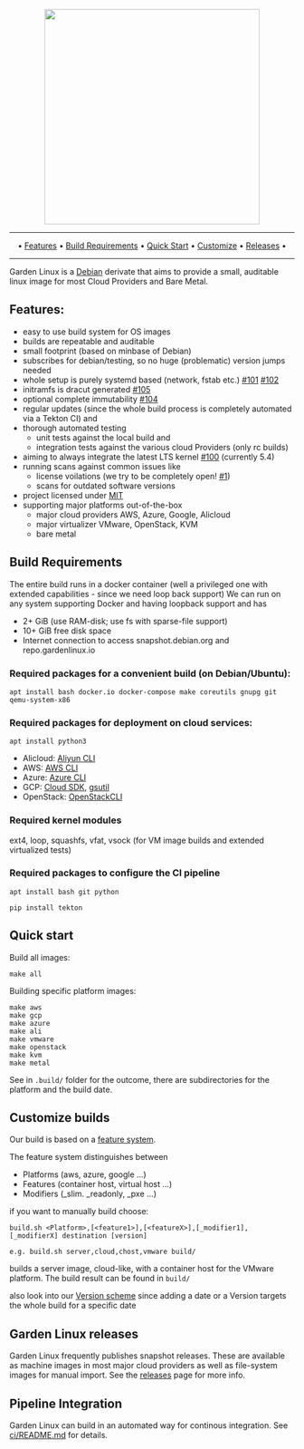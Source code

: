 <p align="center">
 <a href="https://www.gardenlinux.io/">
  <img
     src="https://raw.githubusercontent.com/gardenlinux/gardenlinux/main/logo/gardenlinux-logo-black-text.svg"
     width="380"
  />
 </a>
</p>

<hr />
<p align="center">&bull;
    <a href="#Features">Features</a> &bull;
    <a href="#build-requirements">Build Requirements</a> &bull;
    <a href="#quick-start">Quick Start</a> &bull;
    <a href="#customize-builds">Customize</a> &bull;
    <a href="#garden-linux-releases">Releases</a> &bull;
</p>
<hr />

Garden Linux is a [Debian](https://debian.org) derivate that aims to provide a small, auditable linux image for most Cloud Providers and Bare Metal.

## Features:
- easy to use build system for OS images
- builds are repeatable and auditable
- small footprint (based on minbase of Debian)
- subscribes for debian/testing, so no huge (problematic) version jumps needed
- whole setup is purely systemd based (network, fstab etc.) [#101](https://github.com/gardenlinux/gardenlinux/issues/101) [#102](https://github.com/gardenlinux/gardenlinux/issues/102)
- initramfs is dracut generated [#105](https://github.com/gardenlinux/gardenlinux/issues/105)
- optional complete immutability [#104](https://github.com/gardenlinux/gardenlinux/issues/105)
- regular updates (since the whole build process is completely automated via a Tekton CI) and
- thorough automated testing
  - unit tests against the local build and
  - integration tests against the various cloud Providers (only rc builds)
- aiming to always integrate the latest LTS kernel [#100](https://github.com/gardenlinux/gardenlinux/issues/100) (currently 5.4)
- running scans against common issues like
  - license voilations (we try to be completely open! [#1](https://github.com/gardenlinux/gardenlinux/issues/1))
  - scans for outdated software versions
- project licensed under [MIT](https://github.com/gardenlinux/gardenlinux/blob/master/LICENSE)
- supporting major platforms out-of-the-box
  - major cloud providers AWS, Azure, Google, Alicloud
  - major virtualizer VMware, OpenStack, KVM
  - bare metal

## Build Requirements

The entire build runs in a docker container (well a privileged one with extended capabilities - since we need loop back support)
We can run on any system supporting Docker and having loopback support and has

- 2+ GiB (use RAM-disk; use fs with sparse-file support)
- 10+ GiB free disk space
- Internet connection to access snapshot.debian.org and repo.gardenlinux.io

### Required packages for a convenient build (on Debian/Ubuntu):

`apt install bash docker.io docker-compose make coreutils gnupg git qemu-system-x86`

### Required packages for deployment on cloud services:

`apt install python3`

- Alicloud: [Aliyun CLI](https://github.com/aliyun/aliyun-cli)
- AWS: [AWS CLI](https://docs.aws.amazon.com/cli/latest/userguide/install-cliv2.html)
- Azure: [Azure CLI](https://docs.microsoft.com/de-de/cli/azure/install-azure-cli-apt)
- GCP: [Cloud SDK](https://cloud.google.com/sdk/docs/quickstart?utm_source=youtube&utm_medium=Unpaidsocial&utm_campaign=car-20200311-Quickstart-Mac#linux), [gsutil](https://cloud.google.com/storage/docs/gsutil_install?hl=de#install)
- OpenStack: [OpenStackCLI](https://github.com/openstack/python-openstackclient)

### Required kernel modules

ext4, loop, squashfs, vfat, vsock (for VM image builds and extended virtualized tests)

### Required packages to configure the CI pipeline

`apt install bash git python`

`pip install tekton`

## Quick start

Build all images:

    make all

Building specific platform images:

    make aws
    make gcp
    make azure
    make ali
    make vmware
    make openstack
    make kvm
    make metal

See in `.build/` folder for the outcome, there are subdirectories for the platform and the build date.

## Customize builds

Our build is based on a [feature system](features/README.md).

The feature system distinguishes between
- Platforms (aws, azure, google ...)
- Features (container host, virtual host ...)
- Modifiers (_slim. _readonly, _pxe ...)

if you want to manually build choose:

    build.sh <Platform>,[<feature1>],[<featureX>],[_modifier1],[_modifierX] destination [version]

    e.g. build.sh server,cloud,chost,vmware build/

builds a server image, cloud-like, with a container host for the VMware platform. The build result can be found in `build/`

also look into our [Version scheme](VERSION.md) since adding a date or a Version targets the whole build for a specific date


## Garden Linux releases

Garden Linux frequently publishes snapshot releases. These are available as machine images in most major cloud providers as well as
file-system images for manual import. See the [releases](docs/releases.md) page for more info.

## Pipeline Integration
Garden Linux can build in an automated way for continous integration. See [ci/README.md](ci/README.md) for details.